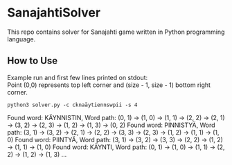 # SanajahtiSolver

This repo contains solver for Sanajahti game written in Python programming language. 

## How to Use

Example run and first few lines printed on stdout:  
Point (0,0) represents top left corner and (size - 1, size - 1) bottom right corner.

```
python3 solver.py -c cknaäytiennswpii -s 4
```

Found word: KÄYNNISTIN, Word path: (0, 1) -> (1, 0) -> (1, 1) -> (2, 2) -> (2, 1) -> (3, 2) -> (2, 3) -> (1, 2) -> (1, 3) -> (0, 2)
Found word: PINNISTYÄ, Word path: (3, 1) -> (3, 2) -> (2, 1) -> (2, 2) -> (3, 3) -> (2, 3) -> (1, 2) -> (1, 1) -> (1, 0)
Found word: PIINTYÄ, Word path: (3, 1) -> (3, 2) -> (3, 3) -> (2, 2) -> (1, 2) -> (1, 1) -> (1, 0)
Found word: KÄYNTI, Word path: (0, 1) -> (1, 0) -> (1, 1) -> (2, 2) -> (1, 2) -> (1, 3)
...
